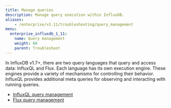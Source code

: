 ```yaml
---
title: Manage queries
description: Manage query execution within InfluxDB.
aliases:
    - /enterprise/v1.11/troubleshooting/query_management
menu:
  enterprise_influxdb_1_11:
    name: Query management
    weight: 60
    parent: Troubleshoot
---
```


In InfluxDB v1.7+, there are two query languages that query and access data: InfluxQL and Flux.
Each language has its own execution engine.
These engines provide a variety of mechanisms for controlling their behavior.
InfluxQL provides additional meta queries for observing and interacting with running queries.

- [InfluxQL query management](/enterprise_influxdb/v1.11/troubleshooting/query_management/influxql_query_management/)
- [Flux query management](/enterprise_influxdb/v1.11/troubleshooting/query_management/flux_query_management/)

